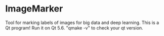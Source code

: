 # ImageMarker
Tool for marking labels of images for big data and deep learning.
This is a Qt program! Run it on Qt 5.6.
"qmake -v" to check your qt version.
